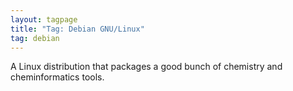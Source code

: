 ```yaml
---
layout: tagpage
title: "Tag: Debian GNU/Linux"
tag: debian
---
```


A Linux distribution that packages a good bunch of chemistry and cheminformatics tools.

